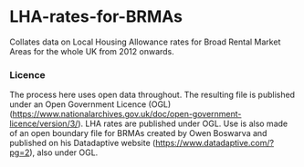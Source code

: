 # LHA-rates-for-BRMAs
Collates data on Local Housing Allowance rates for Broad Rental Market Areas for the whole UK from 2012 onwards. 

### Licence
The process here uses open data throughout. The resulting file is published under an Open Government Licence (OGL)  (https://www.nationalarchives.gov.uk/doc/open-government-licence/version/3/). LHA rates are published under OGL. Use is also made of an open boundary file for BRMAs created by Owen Boswarva and published on his Datadaptive website (https://www.datadaptive.com/?pg=2), also under OGL. 
